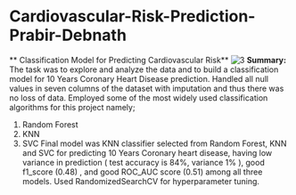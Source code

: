 # Cardiovascular-Risk-Prediction-Prabir-Debnath
** Classification Model for Predicting Cardiovascular Risk**
![3](https://user-images.githubusercontent.com/89520031/172639887-2b067589-1023-412f-b3ea-40e88d1ce2c2.jpg)
**Summary:**
The task was to explore and analyze the data and to build a classification model for 10 Years Coronary Heart Disease prediction.
Handled all null values in seven columns of the dataset with imputation and thus there was no loss of data.
Employed some of the most widely used classification algorithms for this project namely;
1.	Random Forest
2.	KNN
3.	SVC
Final model was KNN classifier selected from Random Forest, KNN and SVC for predicting 10 Years Coronary heart disease, having low variance in prediction ( test accuracy is 84%, variance 1% ), good f1_score (0.48) , and good ROC_AUC score (0.51) among all three models. Used RandomizedSearchCV for hyperparameter tuning.
